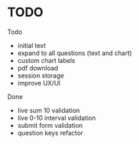 # TODO

Todo
* initial text
* expand to all questions (text and chart)
* custom chart labels
* pdf download
* session storage
* improve UX/UI

Done
* live sum 10 validation
* live 0-10 interval validation
* submit form validation
* question keys refactor

